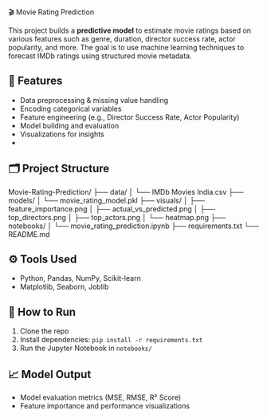 🎬 Movie Rating Prediction

This project builds a **predictive model** to estimate movie ratings based on various features such as genre, duration, director success rate, actor popularity, and more. The goal is to use machine learning techniques to forecast IMDb ratings using structured movie metadata.

## 📌 Features

- Data preprocessing & missing value handling
- Encoding categorical variables
- Feature engineering (e.g., Director Success Rate, Actor Popularity)
- Model building and evaluation
- Visualizations for insights
-

## 🗂️ Project Structure

Movie-Rating-Prediction/
├── data/
│ └── IMDb Movies India.csv
├── models/
│ └── movie_rating_model.pkl
├── visuals/
│ ├── feature_importance.png
│ ├── actual_vs_predicted.png
│ ├── top_directors.png
│ ├── top_actors.png
│ └── heatmap.png
├── notebooks/
│ └── movie_rating_prediction.ipynb
├── requirements.txt
└── README.md

## ⚙️ Tools Used

- Python, Pandas, NumPy, Scikit-learn
- Matplotlib, Seaborn, Joblib

## 🚀 How to Run

1. Clone the repo
2. Install dependencies: `pip install -r requirements.txt`
3. Run the Jupyter Notebook in `notebooks/`

## 📈 Model Output

- Model evaluation metrics (MSE, RMSE, R² Score)
- Feature importance and performance visualizations
